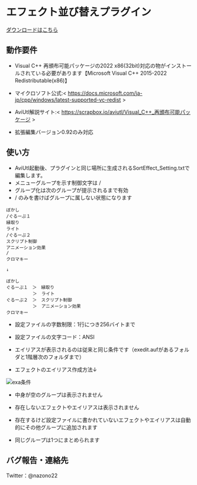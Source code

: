 # エフェクト並び替えプラグイン
[ダウンロードはこちら](../../releases/)
## 動作要件
- Visual C++ 再頒布可能パッケージの2022 x86(32bit)対応の物がインストールされている必要があります【Microsoft Visual C++ 2015-2022 Redistributable(x86)】
- マイクロソフト公式:< https://docs.microsoft.com/ja-jp/cpp/windows/latest-supported-vc-redist >
- AviUtl解説サイト:< https://scrapbox.io/aviutl/Visual_C++_再頒布可能パッケージ >

- 拡張編集バージョン0.92のみ対応

## 使い方
- AviUtl起動後、プラグインと同じ場所に生成されるSortEffect_Setting.txtで編集します。
- メニューグループを示す制御文字は / 
- グループ化は次のグループが提示されるまで有効
- / のみを書けばグループに属しない状態になります
```
ぼかし
/ぐるーぷ１
縁取り
ライト
/ぐるーぷ２
スクリプト制御
アニメーション効果
/
クロマキー

↓

ぼかし
ぐるーぷ１　＞　縁取り
　　　　　　＞　ライト
ぐるーぷ２　＞　スクリプト制御
　　　　　　＞　アニメーション効果
クロマキー
```

- 設定ファイルの字数制限：1行につき256バイトまで
- 設定ファイルの文字コード：ANSI

- エイリアスが表示されるのは従来と同じ条件です（exedit.aufがあるフォルダと1階層次のフォルダまで）
- エフェクトのエイリアス作成方法↓

![exa条件](https://user-images.githubusercontent.com/99536641/185729389-1ced839f-b82e-4041-8b9a-31be7c785245.png)


- 中身が空のグループは表示されません
- 存在しないエフェクトやエイリアスは表示されません
- 存在するけど設定ファイルに書かれていないエフェクトやエイリアスは自動的にその他グループに追加されます

- 同じグループは1つにまとめられます


## バグ報告・連絡先
Twitter：@nazono22
